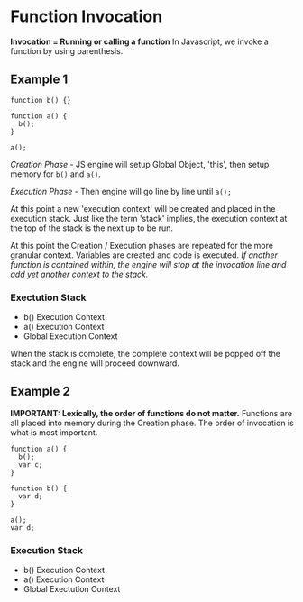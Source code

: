 # Function Invocation

**Invocation = Running or calling a function**
In Javascript, we invoke a function by using parenthesis.

## Example 1
```
function b() {}

function a() {
  b();
}

a();
```

*Creation Phase* - JS engine will setup Global Object, 'this', then setup memory for `b()` and `a()`.

*Execution Phase* - Then engine will go line by line until `a();`

At this point a new 'execution context' will be created and placed in the execution stack. Just like the term 'stack' implies, the execution context at the top of the stack is the next up to be run.

At this point the Creation / Execution phases are repeated for the more granular context. Variables are created and code is executed. *If another function is contained within, the engine will stop at the invocation line and add yet another context to the stack.*

### Exectution Stack
* b() Execution Context
* a() Execution Context
* Global Execution Context

When the stack is complete, the complete context will be popped off the stack and the engine will proceed downward.

## Example 2
**IMPORTANT: Lexically, the order of functions do not matter.** Functions are all placed into memory during the Creation phase. The order of invocation is what is most important.

```
function a() {
  b();
  var c;
}

function b() {
  var d;
}

a();
var d;
```

### Execution Stack
* b() Execution Context
* a() Execution Context
* Global Exectution Context
